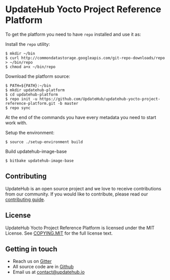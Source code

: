 # UpdateHub Yocto Project Reference Platform

To get the platform you need to have `repo` installed and use it as:

Install the `repo` utility:

```shell
$ mkdir ~/bin
$ curl http://commondatastorage.googleapis.com/git-repo-downloads/repo > ~/bin/repo
$ chmod a+x ~/bin/repo
```

Download the platform source:

``` shell
$ PATH=${PATH}:~/bin
$ mkdir updatehub-platform
$ cd updatehub-platform
$ repo init -u https://github.com/UpdateHub/updatehub-yocto-project-reference-platform.git -b master
$ repo sync

```

At the end of the commands you have every metadata you need to start work with.

Setup the environment:

``` shell
$ source ./setup-environment build
```

Build updatehub-image-base

``` shell
$ bitbake updatehub-image-base
```

## Contributing

UpdateHub is an open source project and we love to receive contributions from our community.
If you would like to contribute, please read our [contributing guide](https://github.com/UpdateHub/updatehub/blob/v1/CONTRIBUTING.md).

## License

UpdateHub Yocto Project Reference Platform is licensed under the MIT License.
See [COPYING.MIT](https://github.com/UpdateHub/updatehub-yocto-project-reference-platform/blob/master/COPYING.MIT) for the full license text.

## Getting in touch

* Reach us on [Gitter](https://gitter.im/UpdateHub/community)
* All source code are in [Github](https://github.com/UpdateHub)
* Email us at [contact@updatehub.io](mailto:contact@updatehub.io)
